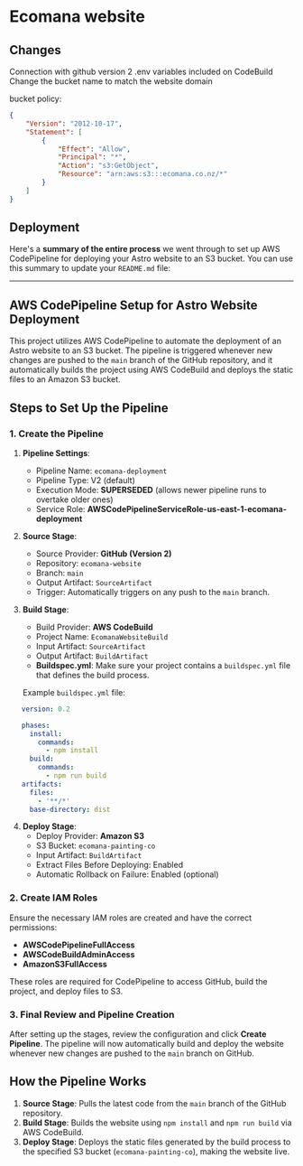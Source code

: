 # Ecomana website

## Changes

Connection with github version 2
.env variables included on CodeBuild
Change the bucket name to match the website domain

bucket policy:

```json
{
    "Version": "2012-10-17",
    "Statement": [
        {
            "Effect": "Allow",
            "Principal": "*",
            "Action": "s3:GetObject",
            "Resource": "arn:aws:s3:::ecomana.co.nz/*"
        }
    ]
}
```

## Deployment

Here's a **summary of the entire process** we went through to set up AWS CodePipeline for deploying your Astro website to an S3 bucket. You can use this summary to update your `README.md` file:

---

## AWS CodePipeline Setup for Astro Website Deployment

This project utilizes AWS CodePipeline to automate the deployment of an Astro website to an S3 bucket. The pipeline is triggered whenever new changes are pushed to the `main` branch of the GitHub repository, and it automatically builds the project using AWS CodeBuild and deploys the static files to an Amazon S3 bucket.

## Steps to Set Up the Pipeline

### 1. **Create the Pipeline**

1. **Pipeline Settings**:
   - Pipeline Name: `ecomana-deployment`
   - Pipeline Type: V2 (default)
   - Execution Mode: **SUPERSEDED** (allows newer pipeline runs to overtake older ones)
   - Service Role: **AWSCodePipelineServiceRole-us-east-1-ecomana-deployment**

2. **Source Stage**:
   - Source Provider: **GitHub (Version 2)**
   - Repository: `ecomana-website`
   - Branch: `main`
   - Output Artifact: `SourceArtifact`
   - Trigger: Automatically triggers on any push to the `main` branch.

3. **Build Stage**:
   - Build Provider: **AWS CodeBuild**
   - Project Name: `EcomanaWebsiteBuild`
   - Input Artifact: `SourceArtifact`
   - Output Artifact: `BuildArtifact`
   - **Buildspec.yml**: Make sure your project contains a `buildspec.yml` file that defines the build process.

   Example `buildspec.yml` file:

```yaml
   version: 0.2

   phases:
     install:
       commands:
         - npm install
     build:
       commands:
         - npm run build
   artifacts:
     files:
       - '**/*'
     base-directory: dist
```

4. **Deploy Stage**:
   - Deploy Provider: **Amazon S3**
   - S3 Bucket: `ecomana-painting-co`
   - Input Artifact: `BuildArtifact`
   - Extract Files Before Deploying: Enabled
   - Automatic Rollback on Failure: Enabled (optional)

### 2. **Create IAM Roles**

Ensure the necessary IAM roles are created and have the correct permissions:

- **AWSCodePipelineFullAccess**
- **AWSCodeBuildAdminAccess**
- **AmazonS3FullAccess**

These roles are required for CodePipeline to access GitHub, build the project, and deploy files to S3.

### 3. **Final Review and Pipeline Creation**

After setting up the stages, review the configuration and click **Create Pipeline**. The pipeline will now automatically build and deploy the website whenever new changes are pushed to the `main` branch on GitHub.

## How the Pipeline Works

1. **Source Stage**: Pulls the latest code from the `main` branch of the GitHub repository.
2. **Build Stage**: Builds the website using `npm install` and `npm run build` via AWS CodeBuild.
3. **Deploy Stage**: Deploys the static files generated by the build process to the specified S3 bucket (`ecomana-painting-co`), making the website live.
